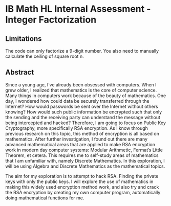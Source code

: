 IB Math HL Internal Assessment - Integer Factorization
===============
Limitations
----------------
The code can only factorize a 9-digit number. You also need to manually calculate the ceiling of square root n.

Abstract
----------------
Since a young age, I’ve already been obsessed with computers. When I grew older, I realized that mathematics is the core of computer science. Many things in computers work because of the beauty of mathematics. One day, I wondered how could data be securely transferred through the Internet? How would passwords be sent over the Internet without others knowing? How would such public information be encrypted such that only the sending and the receiving party can understand the message without being intercepted and hacked? Therefore, I am going to focus on Public Key Cryptography, more specifically RSA encryption. As I know through previous research on this topic, this method of encryption is all based on mathematics. After further investigation, I found out there are many advanced mathematical areas that are applied to make RSA encryption work in modern day computer systems: Modular Arithmetic, Fermat’s Little Theorem, et cetera. This requires me to self-study areas of mathematics that I am unfamiliar with, namely Discrete Mathematics. In this exploration, I will be using Algebra and Discrete Mathematics as the mathematical topics.

The aim for my exploration is to attempt to hack RSA. Finding the private keys with only the public keys. I will explore the use of mathematics in making this widely used encryption method work, and also try and crack the RSA encryption by creating my own computer program, automatically doing mathematical functions for me.
